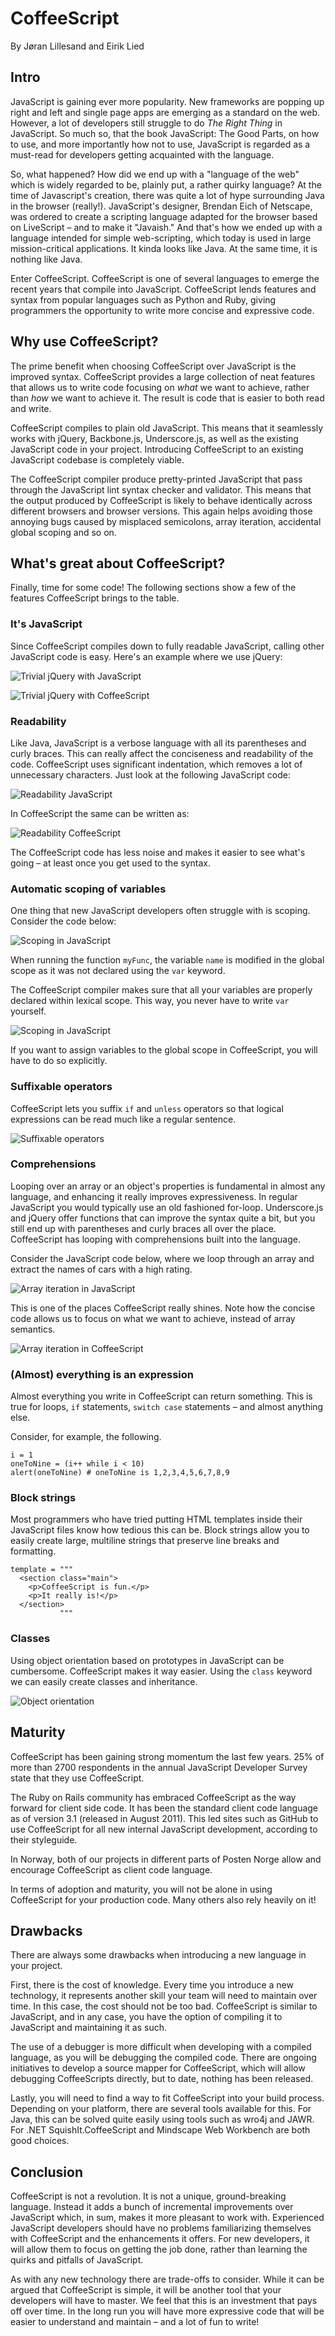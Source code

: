 # CoffeeScript
By Jøran Lillesand and Eirik Lied

## Intro

JavaScript is gaining ever more popularity. New frameworks are popping up right and left and single page apps are emerging as a standard on the web. However, a lot of developers still struggle to do _The Right Thing_ in JavaScript. So much so, that the book JavaScript: The Good Parts, on how to use, and more importantly how not to use, JavaScript is regarded as a must-read for developers getting acquainted with the language.

So, what happened? How did we end up with a "language of the web" which is widely regarded to be, plainly put, a rather quirky language? At the time of Javascript's creation, there was quite a lot of hype surrounding Java in the browser (really!). JavaScript's designer, Brendan Eich of Netscape, was ordered to create a scripting language adapted for the browser based on LiveScript – and to make it "Javaish." And that's how we ended up with a language intended for simple web-scripting, which today is used in large mission-critical applications. It kinda looks like Java. At the same time, it is nothing like Java.

Enter CoffeeScript. CoffeeScript is one of several languages to emerge the recent years that compile into JavaScript. CoffeeScript lends features and syntax from popular languages such as Python and Ruby, giving programmers the opportunity to write more concise and expressive code.

## Why use CoffeeScript?
The prime benefit when choosing CoffeeScript over JavaScript is the improved syntax. CoffeeScript provides a large
collection of neat features that allows us to write code focusing on _what_ we want to achieve,
rather than _how_ we want to achieve it. The result is code that is easier to both read and write.

CoffeeScript compiles to plain old JavaScript. This means that it seamlessly works with jQuery, Backbone.js,
Underscore.js, as well as the existing JavaScript code in your project. Introducing CoffeeScript to an existing JavaScript
codebase is completely viable.

The CoffeeScript compiler produce pretty-printed JavaScript that pass through the JavaScript lint syntax checker
and validator. This means that the output produced by CoffeeScript is likely to behave identically across different
browsers and browser versions. This again helps avoiding those annoying bugs caused by misplaced semicolons,
array iteration, accidental global scoping and so on.

## What's great about CoffeeScript?
Finally, time for some code! The following sections show a few of the features CoffeeScript brings to the table.

### It's JavaScript

Since CoffeeScript compiles down to fully readable JavaScript, calling other JavaScript code is easy. Here's an example where we use jQuery:

![Trivial jQuery with JavaScript](https://github.com/eiriklied/coffee_script_article/blob/master/images/01_trivial_use.js.png?raw=true)

![Trivial jQuery with CoffeeScript](https://github.com/eiriklied/coffee_script_article/blob/master/images/01_trivial_use.coffee.png?raw=true)

### Readability 

Like Java, JavaScript is a verbose language with all its parentheses and curly braces. This can really affect the conciseness and readability of the code.
CoffeeScript uses significant indentation, which removes a lot of unnecessary characters. Just look at the following JavaScript code:

![Readability JavaScript](https://github.com/eiriklied/coffee_script_article/blob/master/images/02_readability.js.png?raw=true)

In CoffeeScript the same can be written as:

![Readability CoffeeScript](https://github.com/eiriklied/coffee_script_article/blob/master/images/02_readability.coffee.png?raw=true)

The CoffeeScript code has less noise and makes it easier to see what's going – at least once you get used to the syntax.

### Automatic scoping of variables


One thing that new JavaScript developers often struggle with is scoping. Consider the code below:

![Scoping in JavaScript](https://github.com/eiriklied/coffee_script_article/blob/master/images/03_scoping.js.png?raw=true)

When running the function `myFunc`, the variable `name` is modified in the global scope as it was not declared using the `var` keyword.

The CoffeeScript compiler makes sure that all your variables are properly declared within lexical scope. This way, you never have to write `var` yourself.

![Scoping in JavaScript](https://github.com/eiriklied/coffee_script_article/blob/master/images/03_scoping.coffee.png?raw=true)

If you want to assign variables to the global scope in CoffeeScript, you will have to do so explicitly.


### Suffixable operators

CoffeeScript lets you suffix `if` and `unless` operators so that logical expressions can be read much like a regular sentence.

![Suffixable operators](https://github.com/eiriklied/coffee_script_article/blob/master/images/04_suffixable.coffee.png?raw=true)

### Comprehensions

Looping over an array or an object's properties is fundamental in almost any language, and enhancing it really improves expressiveness. In regular JavaScript you would typically use an old fashioned for-loop.
Underscore.js and jQuery offer functions that can improve the syntax quite a bit, but you still end up with parentheses and curly braces all over the place. CoffeeScript has looping with comprehensions built into the language.

Consider the JavaScript code below, where we loop through an array and extract the names of cars with a high rating.

![Array iteration in JavaScript](https://github.com/eiriklied/coffee_script_article/blob/master/images/05_comprehensions.js.png?raw=true)

This is one of the places CoffeeScript really shines. Note how the concise code allows us to focus on what we want to achieve, instead of array semantics.

![Array iteration in CoffeeScript](https://github.com/eiriklied/coffee_script_article/blob/master/images/05_comprehensions.coffee.png?raw=true)

### (Almost) everything is an expression

Almost everything you write in CoffeeScript can return something. This is true for loops, `if` statements, `switch case` statements – and almost anything else.

Consider, for example, the following.

```
i = 1
oneToNine = (i++ while i < 10)
alert(oneToNine) # oneToNine is 1,2,3,4,5,6,7,8,9
```

### Block strings

Most programmers who have tried putting HTML templates inside their JavaScript files know how tedious this can be.
Block strings allow you to easily create large, multiline strings that preserve line breaks and formatting.

```
template = """
  <section class="main">
    <p>CoffeeScript is fun.</p>
    <p>It really is!</p>
  </section>
           """
```


### Classes

Using object orientation based on prototypes in JavaScript can be cumbersome. CoffeeScript makes it way easier. Using the `class` keyword we can easily create classes and inheritance.

![Object orientation](https://github.com/eiriklied/coffee_script_article/blob/master/images/06_classes.coffee.png?raw=true)

## Maturity

CoffeeScript has been gaining strong momentum the last few years. 25% of more than 2700 respondents in the annual JavaScript Developer Survey state that they use CoffeeScript.

The Ruby on Rails community has embraced CoffeeScript as the way forward for client side code.
It has been the standard client code language as of version 3.1 (released in August 2011).
This led sites such as GitHub to use CoffeeScript for all new internal JavaScript development, according to their styleguide.

In Norway, both of our projects in different parts of Posten Norge allow and encourage CoffeeScript as client code language.

In terms of adoption and maturity, you will not be alone in using CoffeeScript for your production code. Many others also rely heavily on it!

## Drawbacks

There are always some drawbacks when introducing a new language in your project.

First, there is the cost of knowledge. Every time you introduce a new technology, it represents another skill your team will need to maintain over time. In this case, the cost should not be too bad. CoffeeScript is similar to JavaScript, and in any case, you have the option of compiling it to JavaScript and maintaining it as such.

The use of a debugger is more difficult when developing with a compiled language, as you will be debugging the compiled code. There are ongoing initiatives to develop a source mapper for CoffeeScript, which will allow debugging CoffeeScripts directly, but to date, nothing has been released.

Lastly, you will need to find a way to fit CoffeeScript into your build process. Depending on your platform, there are several tools available for this.
For Java, this can be solved quite easily using tools such as wro4j and JAWR. For .NET SquishIt.CoffeeScript and Mindscape Web Workbench are both good choices.

## Conclusion
CoffeeScript is not a revolution. It is not a unique, ground-breaking language. Instead it adds a bunch of incremental
improvements over JavaScript which, in sum, makes it more pleasant to work with. Experienced JavaScript developers
should have no problems familiarizing themselves with CoffeeScript and the enhancements it offers. For new developers,
it will allow them to focus on getting the job done, rather than learning the quirks and pitfalls of JavaScript.

As with any new technology there are trade-offs to consider. While it can be argued that CoffeeScript is simple, it will be another tool that your developers will have to master.
We feel that this is an investment that pays off over time. In the long run you will have more expressive code that will be easier to understand and maintain – and a lot of fun to write!
